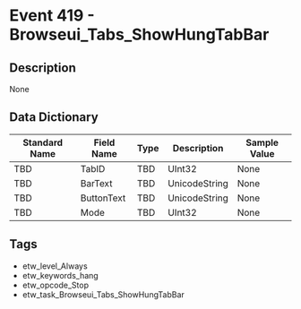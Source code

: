 # Event 419 - Browseui_Tabs_ShowHungTabBar

## Description
None

## Data Dictionary
|Standard Name|Field Name|Type|Description|Sample Value|
|---|---|---|---|---|
|TBD|TabID|TBD|UInt32|None|None|
|TBD|BarText|TBD|UnicodeString|None|None|
|TBD|ButtonText|TBD|UnicodeString|None|None|
|TBD|Mode|TBD|UInt32|None|None|

## Tags
* etw_level_Always
* etw_keywords_hang
* etw_opcode_Stop
* etw_task_Browseui_Tabs_ShowHungTabBar